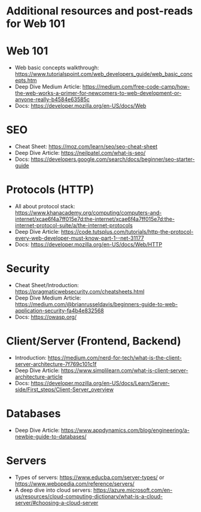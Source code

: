 # Additional resources and post-reads for Web 101
# Web 101
- Web basic concepts walkthrough: https://www.tutorialspoint.com/web_developers_guide/web_basic_concepts.htm
- Deep Dive Medium Article: https://medium.com/free-code-camp/how-the-web-works-a-primer-for-newcomers-to-web-development-or-anyone-really-b4584e63585c 
- Docs: https://developer.mozilla.org/en-US/docs/Web
# SEO
- Cheat Sheet: https://moz.com/learn/seo/seo-cheat-sheet 
- Deep Dive Article: https://neilpatel.com/what-is-seo/ 
- Docs: https://developers.google.com/search/docs/beginner/seo-starter-guide
# Protocols (HTTP)
- All about protocol stack: https://www.khanacademy.org/computing/computers-and-internet/xcae6f4a7ff015e7d:the-internet/xcae6f4a7ff015e7d:the-internet-protocol-suite/a/the-internet-protocols 
- Deep Dive Article: https://code.tutsplus.com/tutorials/http-the-protocol-every-web-developer-must-know-part-1--net-31177 
- Docs: https://developer.mozilla.org/en-US/docs/Web/HTTP
# Security
- Cheat Sheet/Introduction: https://pragmaticwebsecurity.com/cheatsheets.html 
- Deep Dive Medium Article: https://medium.com/@brianrusseldavis/beginners-guide-to-web-application-security-fa4b4e832568 
- Docs: https://owasp.org/ 
# Client/Server (Frontend, Backend)
- Introduction: https://medium.com/nerd-for-tech/what-is-the-client-server-architecture-7f769c101c1f 
- Deep Dive Article: https://www.simplilearn.com/what-is-client-server-architecture-article 
- Docs: https://developer.mozilla.org/en-US/docs/Learn/Server-side/First_steps/Client-Server_overview 
# Databases
- Deep Dive Article: https://www.appdynamics.com/blog/engineering/a-newbie-guide-to-databases/ 

# Servers
- Types of servers: https://www.educba.com/server-types/ or https://www.webopedia.com/reference/servers/
- A deep dive into cloud servers: https://azure.microsoft.com/en-us/resources/cloud-computing-dictionary/what-is-a-cloud-server/#choosing-a-cloud-server
